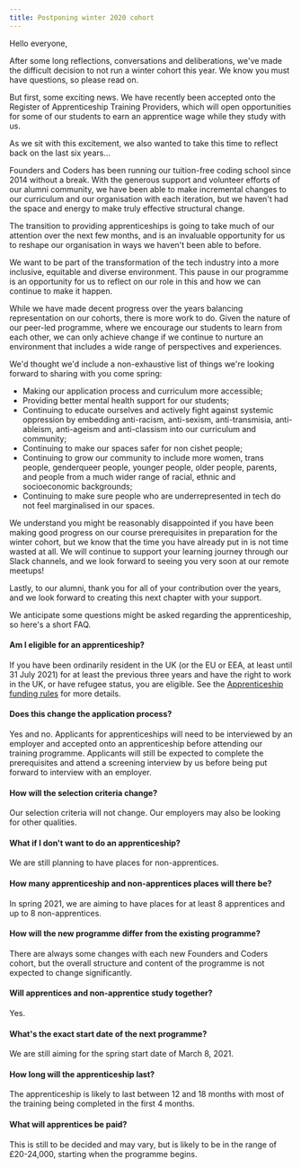 ```yaml
---
title: Postponing winter 2020 cohort
---
```


Hello everyone, 

After some long reflections, conversations and deliberations, we've made the difficult decision to not run a winter cohort this year. We know you must have questions, so please read on. 

But first, some exciting news. We have recently been accepted onto the Register of Apprenticeship Training Providers, which will open opportunities for some of our students to earn an apprentice wage while they study with us. 

As we sit with this excitement, we also wanted to take this time to reflect back on the last six years...

Founders and Coders has been running our tuition-free coding school since 2014 without a break. With the generous support and volunteer efforts of our alumni community, we have been able to make incremental changes to our curriculum and our organisation with each iteration, but we haven't had the space and energy to make truly effective structural change. 

The transition to providing apprenticeships is going to take much of our attention over the next few months, and is an invaluable opportunity for us to reshape our organisation in ways we haven't been able to before. 

We want to be part of the transformation of the tech industry into a more inclusive, equitable and diverse environment. This pause in our programme is an opportunity for us to reflect on our role in this and how we can continue to make it happen.

While we have made decent progress over the years balancing representation on our cohorts, there is more work to do. Given the nature of our peer-led programme, where we encourage our students to learn from each other, we can only achieve change if we continue to nurture an environment that includes a wide range of perspectives and experiences. 

We'd thought we'd include a non-exhaustive list of things we're looking forward to sharing with you come spring: 

- Making our application process and curriculum more accessible;
- Providing better mental health support for our students;
- Continuing to educate ourselves and actively fight against systemic oppression by embedding anti-racism, anti-sexism, anti-transmisia, anti-ableism, anti-ageism and anti-classism into our curriculum and community;
- Continuing to make our spaces safer for non cishet people;
- Continuing to grow our community to include more women, trans people, genderqueer people, younger people, older people, parents, and people from a much wider range of racial, ethnic and socioeconomic backgrounds;
- Continuing to make sure people who are underrepresented in tech do not feel marginalised in our spaces.

We understand you might be reasonably disappointed if you have been making good progress on our course prerequisites in preparation for the winter cohort, but we know that the time you have already put in is not time wasted at all. We will continue to support your learning journey through our Slack channels, and we look forward to seeing you very soon at our remote meetups!

Lastly, to our alumni, thank you for all of your contribution over the years, and we look forward to creating this next chapter with your support.

We anticipate some questions might be asked regarding the apprenticeship, so here's a short FAQ.

#### Am I eligible for an apprenticeship?

If you have been ordinarily resident in the UK (or the EU or EEA, at least until 31 July 2021) for at least the previous three years and have the right to work in the UK, or have refugee status, you are eligible.  See the [Apprenticeship funding rules](https://www.gov.uk/guidance/apprenticeship-funding-rules-for-employer-providers/annex-a-eligibility-criteria-who-we-fund) for more details.

#### Does this change the application process?

Yes and no. Applicants for apprenticeships will need to be interviewed by an employer and accepted onto an apprenticeship before attending our training programme. Applicants will still be expected to complete the prerequisites and attend a screening interview by us before being put forward to interview with an employer. 

#### How will the selection criteria change?

Our selection criteria will not change. Our employers may also be looking for other qualities.

#### What if I don't want to do an apprenticeship?

We are still planning to have places for non-apprentices.

#### How many apprenticeship and non-apprentices places will there be?

In spring 2021, we are aiming to have places for at least 8 apprentices and up to 8 non-apprentices.

#### How will the new programme differ from the existing programme?

There are always some changes with each new Founders and Coders cohort, but the overall structure and content of the programme is not expected to change significantly.

#### Will apprentices and non-apprentice study together?

Yes.

#### What's the exact start date of the next programme?

We are still aiming for the spring start date of March 8, 2021.

#### How long will the apprenticeship last?

The apprenticeship is likely to last between 12 and 18 months with most of the training being completed in the first 4 months. 

#### What will apprentices be paid?

This is still to be decided and may vary, but is likely to be in the range of £20-24,000, starting when the programme begins. 

